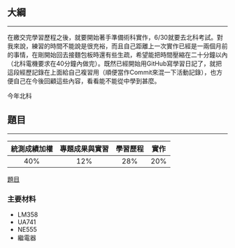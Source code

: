 ## 大綱
---
在繳交完學習歷程之後，就要開始著手準備術科實作，6/30就要去北科考試。對我來說，練習的時間不能說是很充裕，而且自己距離上一次實作已經是一兩個月前的事情，在剛開始回去接麵包板時還有些生疏，希望能把時間壓縮在二十分鐘以內（北科電機要求在40分鐘內做完）。既然已經開始用GitHub寫學習日記了，就把這段經歷記錄在上面給自己複習用（順便當作Commit來混一下活動記錄），也方便自己在今後回顧這些內容，看看能不能從中學到甚麼。

今年北科

## 題目
---

| 統測成績加權 | 專題成果與實習 | 學習歷程 | 實作 |
| :----: | :----: | :----: | :----: |
| 40% | 12% | 28% | 20% |

[題目](https://undergraduate.ntut.edu.tw/download/11791/112%E9%9B%BB%E6%A9%9F%E7%B3%BB%E5%AF%A6%E4%BD%9C%E8%80%83%E8%A9%A6%E8%AA%AA%E6%98%8E(%E5%85%AC%E5%91%8A).pdf)

### 主要材料

- LM358
- UA741
- NE555
- 繼電器
